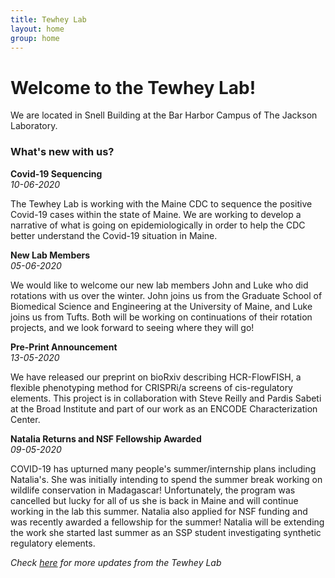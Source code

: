 ```yaml
---
title: Tewhey Lab
layout: home
group: home
---
```


# Welcome to the Tewhey Lab!


We are located in Snell Building at the Bar Harbor Campus of The Jackson Laboratory.


### What's new with us?

**Covid-19 Sequencing** <br>
_10-06-2020_

The Tewhey Lab is working with the Maine CDC to sequence the positive Covid-19 cases within the state of Maine. We are working to develop a narrative of what is going on epidemiologically in order to help the CDC better understand the Covid-19 situation in Maine.


**New Lab Members** <br>
_05-06-2020_

We would like to welcome our new lab members John and Luke who did rotations with us over the winter. John joins us from the Graduate School of Biomedical Science and Engineering at the University of Maine, and Luke joins us from Tufts. Both will be working on continuations of their rotation projects, and we look forward to seeing where they will go!

**Pre-Print Announcement** <br>
_13-05-2020_

We have released our preprint on bioRxiv describing HCR-FlowFISH, a flexible phenotyping method for CRISPRi/a screens of cis-regulatory elements. This project is in collaboration with Steve Reilly and Pardis Sabeti at the Broad Institute and part of our work as an ENCODE Characterization Center.

**Natalia Returns and NSF Fellowship Awarded** <br>
_09-05-2020_

COVID-19 has upturned many people's summer/internship plans including Natalia's. She was initially intending to spend the summer break working on wildlife conservation in Madagascar! Unfortunately, the program was cancelled but lucky for all of us she is back in Maine and will continue working in the lab this summer. Natalia also applied for NSF funding and was recently awarded a fellowship for the summer! Natalia will be extending the work she started last summer as an SSP student investigating synthetic regulatory elements. 

_Check [here](https://tewhey-lab.github.io/news/) for more updates from the Tewhey Lab_
